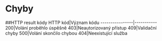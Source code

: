 # Chyby

##HTTP result kódy
HTTP kód|Význam kódu
----------------|-----------
200|Volání proběhlo úspěšně
403|Neautorizovaný přístup
409|Validační chyby
500|Volání skončilo chybou
404|Neexistující služba
